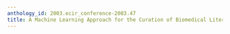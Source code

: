```yaml
---
anthology_id: 2003.ecir_conference-2003.47
title: A Machine Learning Approach for the Curation of Biomedical Literature
---
```

